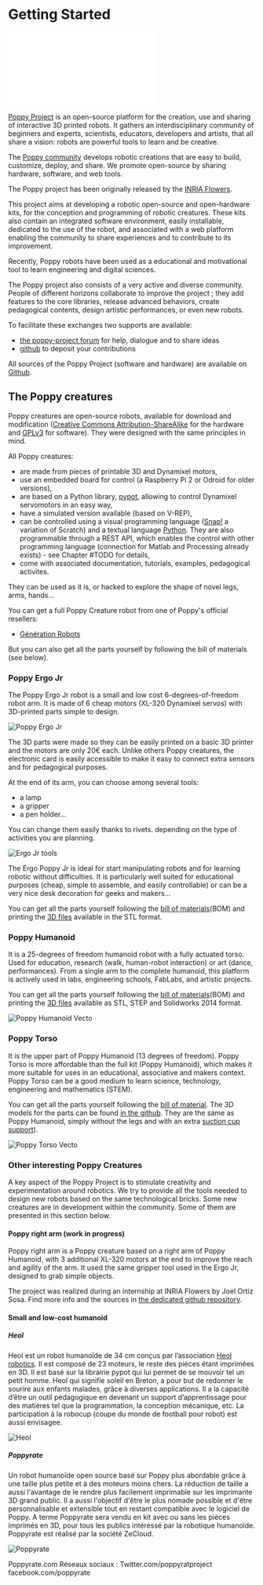 # Getting Started

![Poppy Logo](../img/logo/poppy.pdf)

[Poppy Project](https://www.poppy-project.org/) is an open-source platform for the creation, use and sharing of interactive 3D printed robots. It gathers an interdisciplinary community of beginners and experts, scientists, educators, developers and artists, that all share a vision: robots are powerful tools to learn and be creative.

The [Poppy community](https://forum.poppy-project.org/) develops robotic creations that are easy to build, customize, deploy, and share. We promote open-source by sharing hardware, software, and web tools.

The Poppy project has been originally released by the [INRIA Flowers](http://www.inria.fr/equipes/flowers/).

This project aims at developing a robotic open-source and open-hardware kits, for the conception and programming of robotic creatures. These kits also contain an integrated software environment, easily installable, dedicated to the use of the robot, and associated with a web platform enabling the community to share experiences and to contribute to its improvement.

Recently, Poppy robots have been used as a educational and motivational tool to learn engineering and digital sciences.

The Poppy project also consists of a very active and diverse community. People of different horizons collaborate to improve the project ; they add features to the core libraries, release advanced behaviors, create pedagogical contents, design artistic performances, or even new robots.

To facilitate these exchanges two supports are available:
- [the poppy-project forum](https://forum.poppy-project.org/) for help, dialogue and to share ideas
- [github](https://github.com/poppy-project) to deposit your contributions

All sources of the Poppy Project (software and hardware) are available on [Github](https://github.com/poppy-project).

## The Poppy creatures

Poppy creatures are open-source robots, available for download and modification ([Creative Commons Attribution-ShareAlike](http://creativecommons.org/licenses/by-sa/4.0/) for the hardware and [GPLv3](http://www.gnu.org/licenses/gpl-3.0.en.html) for software). They were designed with the same principles in mind.

All Poppy creatures:
- are made from pieces of printable 3D and Dynamixel motors,
- use an embedded board for control (a Raspberry Pi 2 or Odroid for older versions),
- are based on a Python library, [pypot](#TODO), allowing to control Dynamixel servomotors in an easy way,
- have a simulated version available (based on V-REP),
- can be controlled using a visual programming language ([Snap!](http://snap.berkeley.edu) a variation of Scratch) and a textual language [Python](https://www.python.org). They are also programmable through a REST API, which enables the control with other programming language (connection for Matlab and Processing already exists) - see Chapter #TODO for details,
- come with associated documentation, tutorials, examples, pedagogical activites.

They can be used as it is, or hacked to explore the shape of novel legs, arms, hands...

You can get a full Poppy Creature robot from one of Poppy's official resellers:
-   [Génération Robots](http://www.generationrobots.com/en/279-poppy-opensource-robotics-platform)

But you can also get all the parts yourself by following the bill of materials (see below).

### Poppy Ergo Jr

The Poppy Ergo Jr robot is a small and low cost 6-degrees-of-freedom robot arm. It is made of 6 cheap motors (XL-320 Dynamixel servos) with 3D-printed parts simple to design.

![Poppy Ergo Jr](../img/ergo-jr/vecto.png)

The 3D parts were made so they can be easily printed on a basic 3D printer and the motors are only 20€ each. Unlike others Poppy creatures, the electronic card is easily accessible to make it easy to connect extra sensors and for pedagogical purposes.

At the end of its arm, you can choose among several tools:
* a lamp
* a gripper
* a pen holder...

You can change them easily thanks to rivets. depending on the type of activities you are planning.

![Ergo Jr tools](../img/ergo-jr/3D/multitool.gif)

The Ergo Poppy Jr is ideal for start manipulating robots and for learning robotic without difficulties. It is particularly well suited for educational purposes (cheap, simple to assemble, and easily controllable) or can be a very nice desk decoration for geeks and makers...

You can get all the parts yourself following the [bill of materials](https://github.com/poppy-project/poppy-ergo-jr/blob/master/hardware/parts/BOM.md/)(BOM) and printing the [3D files](https://github.com/poppy-project/poppy-ergo-jr/releases/) available in the STL format.

### Poppy Humanoid

It is a 25-degrees of freedom humanoid robot with a fully actuated torso. Used for education, research (walk, human-robot interaction) or art (dance, performances). From a single arm to the complete humanoid, this platform is actively used in labs, engineering schools, FabLabs, and artistic projects.

You can get all the parts yourself following the [bill of materials](http://poppy-project.github.io/poppy-docs/poppy-humanoid/assembly_doc/BOM.html)(BOM) and printing the [3D files](https://github.com/poppy-project/poppy-humanoid/releases/tag/hardware_1.0.1/) available as STL, STEP and Solidworks 2014 format.

![Poppy Humanoid Vecto](../img/humanoid/vecto.png)

### Poppy Torso

It is the upper part of Poppy Humanoid (13 degrees of freedom). Poppy Torso is more affordable than the full kit (Poppy Humanoid), which makes it more suitable for uses in an educational, associative and makers context. Poppy Torso can be a good medium to learn science, technology, engineering and mathematics (STEM).

You can get all the parts yourself following the [bill of material](http://poppy-project.github.io/poppy-docs/poppy-torso/BOM.html). The 3D models for the parts can be found [in the github](https://github.com/poppy-project/poppy-humanoid/releases/tag/hardware_1.0.1/). They are the same as Poppy Humanoid, simply without the legs and with an extra [suction cup support](https://github.com/poppy-project/robot-support-toolbox/)).

![Poppy Torso Vecto](../img/torso/vecto.png)

### Other interesting Poppy Creatures

A key aspect of the Poppy Project is to stimulate creativity and experimentation around robotics. We try to provide all the tools needed to design new robots based on the same technological bricks. Some new creatures are in development within the community. Some of them are presented in this section below.

#### Poppy right arm (work in progress)

Poppy right arm is a Poppy creature based on a right arm of Poppy Humanoid, with 3 additional XL-320 motors at the end to improve the reach and agility of the arm. It used the same gripper tool used in the Ergo Jr, designed to grab simple objects.

<!-- TODO: belle photo de Poppy Right Arm -->

The project was realized during an internship at INRIA Flowers by Joel Ortiz Sosa. Find more info and the sources in [the dedicated github repository](https://github.com/poppy-project/poppy-6dof-right-arm).

#### Small and low-cost humanoid

##### Heol

Heol est un robot humanoïde de 34 cm conçus par l’association [Heol robotics](). Il est composé de 23 moteurs, le reste des pièces étant imprimées en 3D. Il est basé sur la librairie pypot qui lui permet de se mouvoir tel un petit homme. Heol qui signifie soleil en Breton, a pour but de redonner le sourire aux enfants malades, grâce à diverses applications. Il a la capacité d’être un outil pédagogique en devenant un support d’apprentissage pour des matières tel que la programmation, la conception mécanique, etc. La participation à la robocup (coupe du monde de football pour robot) est aussi envisagee.

![Heol](../img/heol.jpg)

##### Poppyrate

Un robot humanoïde open source basé sur Poppy plus abordable grâce à une taille plus petite et à des moteurs moins chers. La réduction de taille a aussi l'avantage de le rendre plus facilement imprimable sur les imprimante 3D grand public. Il a aussi l'objectif d'être le plus nomade possible et d'être personnalisable et extensible tout en restant compatible avec le logiciel de Poppy. A terme Poppyrate sera vendu en kit avec ou sans les pièces imprimés en 3D, pour tous les publics intéressé par la robotique humanoïde. Poppyrate est réalisé par la société ZeCloud.

![Poppyrate](../img/poppyrate.jpg)

Poppyrate.com
Réseaux sociaux :
Twitter.com/poppyratproject
facebook.com/poppyrate
